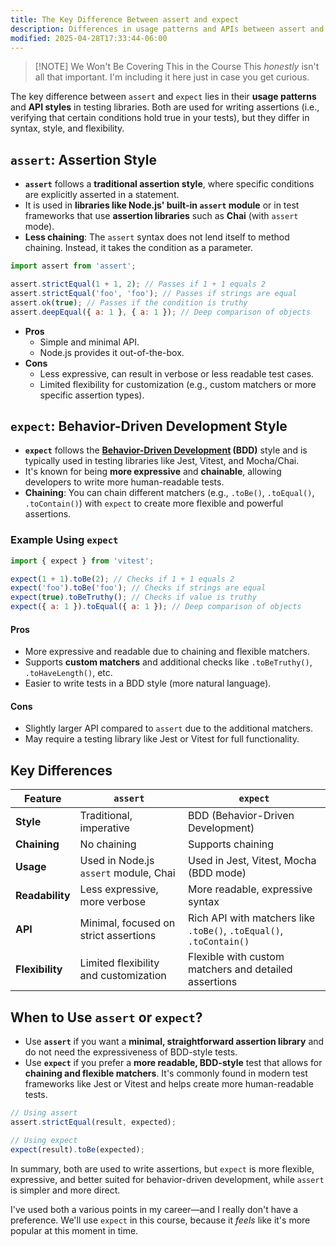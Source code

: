 ```yaml
---
title: The Key Difference Between assert and expect
description: Differences in usage patterns and APIs between assert and expect.
modified: 2025-04-28T17:33:44-06:00
---
```


> \[!NOTE] We Won't Be Covering This in the Course
> This _honestly_ isn't all that important. I'm including it here just in case you get curious.

The key difference between `assert` and `expect` lies in their **usage patterns** and **API styles** in testing libraries. Both are used for writing assertions (i.e., verifying that certain conditions hold true in your tests), but they differ in syntax, style, and flexibility.

## `assert`: Assertion Style

- **`assert`** follows a **traditional assertion style**, where specific conditions are explicitly asserted in a statement.
- It is used in **libraries like Node.js' built-in `assert` module** or in test frameworks that use **assertion libraries** such as **Chai** (with `assert` mode).
- **Less chaining**: The `assert` syntax does not lend itself to method chaining. Instead, it takes the condition as a parameter.

```js
import assert from 'assert';

assert.strictEqual(1 + 1, 2); // Passes if 1 + 1 equals 2
assert.strictEqual('foo', 'foo'); // Passes if strings are equal
assert.ok(true); // Passes if the condition is truthy
assert.deepEqual({ a: 1 }, { a: 1 }); // Deep comparison of objects
```

- **Pros**
  - Simple and minimal API.
  - Node.js provides it out-of-the-box.
- **Cons**
  - Less expressive, can result in verbose or less readable test cases.
  - Limited flexibility for customization (e.g., custom matchers or more specific assertion types).

## `expect`: Behavior-Driven Development Style

- **`expect`** follows the **[Behavior-Driven Development](https://en.wikipedia.org/wiki/Behavior-driven_development) (BDD)** style and is typically used in testing libraries like Jest, Vitest, and Mocha/Chai.
- It's known for being **more expressive** and **chainable**, allowing developers to write more human-readable tests.
- **Chaining**: You can chain different matchers (e.g., `.toBe()`, `.toEqual()`, `.toContain()`) with `expect` to create more flexible and powerful assertions.

### Example Using `expect`

```js
import { expect } from 'vitest';

expect(1 + 1).toBe(2); // Checks if 1 + 1 equals 2
expect('foo').toBe('foo'); // Checks if strings are equal
expect(true).toBeTruthy(); // Checks if value is truthy
expect({ a: 1 }).toEqual({ a: 1 }); // Deep comparison of objects
```

#### Pros

- More expressive and readable due to chaining and flexible matchers.
- Supports **custom matchers** and additional checks like `.toBeTruthy()`, `.toHaveLength()`, etc.
- Easier to write tests in a BDD style (more natural language).

#### Cons

- Slightly larger API compared to `assert` due to the additional matchers.
- May require a testing library like Jest or Vitest for full functionality.

## Key Differences

| Feature         | `assert`                              | `expect`                                                            |
| --------------- | ------------------------------------- | ------------------------------------------------------------------- |
| **Style**       | Traditional, imperative               | BDD (Behavior-Driven Development)                                   |
| **Chaining**    | No chaining                           | Supports chaining                                                   |
| **Usage**       | Used in Node.js `assert` module, Chai | Used in Jest, Vitest, Mocha (BDD mode)                              |
| **Readability** | Less expressive, more verbose         | More readable, expressive syntax                                    |
| **API**         | Minimal, focused on strict assertions | Rich API with matchers like `.toBe()`, `.toEqual()`, `.toContain()` |
| **Flexibility** | Limited flexibility and customization | Flexible with custom matchers and detailed assertions               |

## When to Use `assert` or `expect`?

- Use **`assert`** if you want a **minimal, straightforward assertion library** and do not need the expressiveness of BDD-style tests.
- Use **`expect`** if you prefer a **more readable, BDD-style** test that allows for **chaining and flexible matchers**. It's commonly found in modern test frameworks like Jest or Vitest and helps create more human-readable tests.

```js
// Using assert
assert.strictEqual(result, expected);

// Using expect
expect(result).toBe(expected);
```

In summary, both are used to write assertions, but `expect` is more flexible, expressive, and better suited for behavior-driven development, while `assert` is simpler and more direct.

I've used both a various points in my career—and I really don't have a preference. We'll use `expect` in this course, because it _feels_ like it's more popular at this moment in time.
